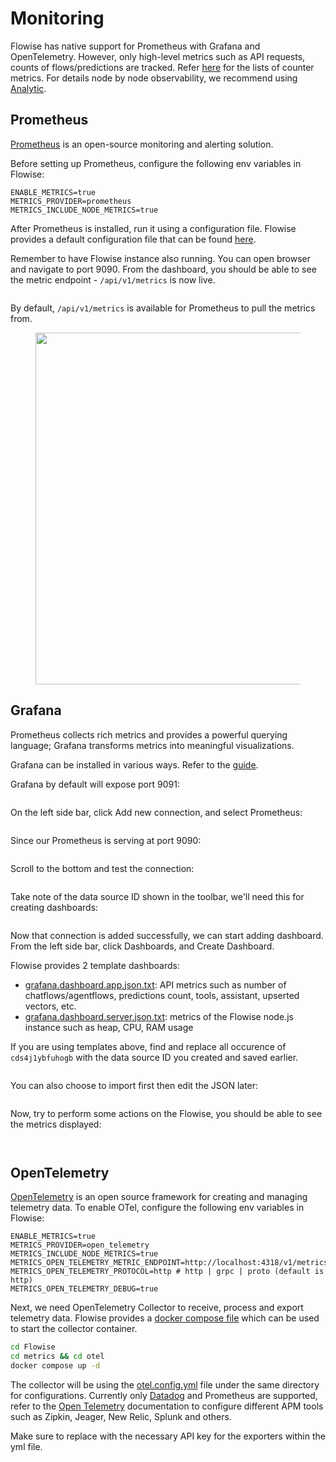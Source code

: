# Monitoring

Flowise has native support for Prometheus with Grafana and OpenTelemetry. However, only high-level metrics such as API requests, counts of flows/predictions are tracked. Refer [here](https://github.com/FlowiseAI/Flowise/blob/main/packages/server/src/Interface.Metrics.ts#L13) for the lists of counter metrics. For details node by node observability, we recommend using [Analytic](broken-reference).

## Prometheus

[Prometheus](https://prometheus.io/) is an open-source monitoring and alerting solution.

Before setting up Prometheus, configure the following env variables in Flowise:

```properties
ENABLE_METRICS=true
METRICS_PROVIDER=prometheus
METRICS_INCLUDE_NODE_METRICS=true
```

After Prometheus is installed, run it using a configuration file. Flowise provides a default configuration file that can be found [here](https://github.com/FlowiseAI/Flowise/blob/main/metrics/prometheus/prometheus.config.yml).

Remember to have Flowise instance also running. You can open browser and navigate to port 9090. From the dashboard, you should be able to see the metric endpoint - `/api/v1/metrics` is now live.

<figure><img src="../.gitbook/assets/image (178).png" alt=""><figcaption></figcaption></figure>

By default, `/api/v1/metrics` is available for Prometheus to pull the metrics from.

<figure><img src="../.gitbook/assets/image (177).png" alt="" width="563"><figcaption></figcaption></figure>

## Grafana

Prometheus collects rich metrics and provides a powerful querying language; Grafana transforms metrics into meaningful visualizations.

Grafana can be installed in various ways. Refer to the [guide](https://grafana.com/docs/grafana/latest/setup-grafana/installation/).

Grafana by default will expose port 9091:

<figure><img src="../.gitbook/assets/image (179).png" alt=""><figcaption></figcaption></figure>

On the left side bar, click Add new connection, and select Prometheus:

<figure><img src="../.gitbook/assets/image (180).png" alt=""><figcaption></figcaption></figure>

Since our Prometheus is serving at port 9090:

<figure><img src="../.gitbook/assets/image (181).png" alt=""><figcaption></figcaption></figure>

Scroll to the bottom and test the connection:

<figure><img src="../.gitbook/assets/image (182).png" alt=""><figcaption></figcaption></figure>

Take note of the data source ID shown in the toolbar, we'll need this for creating dashboards:

<figure><img src="../.gitbook/assets/image (184).png" alt=""><figcaption></figcaption></figure>

Now that connection is added successfully, we can start adding dashboard. From the left side bar, click Dashboards, and Create Dashboard.

Flowise provides 2 template dashboards:

* [grafana.dashboard.app.json.txt](https://github.com/FlowiseAI/Flowise/blob/main/metrics/grafana/grafana.dashboard.app.json.txt): API metrics such as number of chatflows/agentflows, predictions count, tools, assistant, upserted vectors, etc.
* [grafana.dashboard.server.json.txt](https://github.com/FlowiseAI/Flowise/blob/main/metrics/grafana/grafana.dashboard.server.json.txt): metrics of the Flowise node.js instance such as heap, CPU, RAM usage

If you are using templates above, find and replace all occurence of `cds4j1ybfuhogb` with the data source ID you created and saved earlier.

<figure><img src="../.gitbook/assets/image (183).png" alt=""><figcaption></figcaption></figure>

You can also choose to import first then edit the JSON later:

<figure><img src="../.gitbook/assets/image (185).png" alt=""><figcaption></figcaption></figure>

Now, try to perform some actions on the Flowise, you should be able to see the metrics displayed:

<figure><img src="../.gitbook/assets/image (186).png" alt=""><figcaption></figcaption></figure>

<figure><img src="../.gitbook/assets/image (187).png" alt=""><figcaption></figcaption></figure>

## OpenTelemetry

[OpenTelemetry](https://opentelemetry.io/) is an open source framework for creating and managing telemetry data. To enable OTel, configure the following env variables in Flowise:

```properties
ENABLE_METRICS=true
METRICS_PROVIDER=open_telemetry
METRICS_INCLUDE_NODE_METRICS=true
METRICS_OPEN_TELEMETRY_METRIC_ENDPOINT=http://localhost:4318/v1/metrics
METRICS_OPEN_TELEMETRY_PROTOCOL=http # http | grpc | proto (default is http)
METRICS_OPEN_TELEMETRY_DEBUG=true
```

Next, we need OpenTelemetry Collector to receive, process and export telemetry data. Flowise provides a [docker compose file](https://github.com/FlowiseAI/Flowise/blob/main/metrics/otel/compose.yaml) which can be used to start the collector container.

```bash
cd Flowise
cd metrics && cd otel
docker compose up -d
```

The collector will be using the [otel.config.yml](https://github.com/FlowiseAI/Flowise/blob/main/metrics/otel/otel.config.yml) file under the same directory for configurations. Currently only [Datadog](https://www.datadoghq.com/) and Prometheus are supported, refer to the [Open Telemetry](https://opentelemetry.io/) documentation to configure different APM tools such as Zipkin, Jeager, New Relic, Splunk and others.

Make sure to replace with the necessary API key for the exporters within the yml file.
